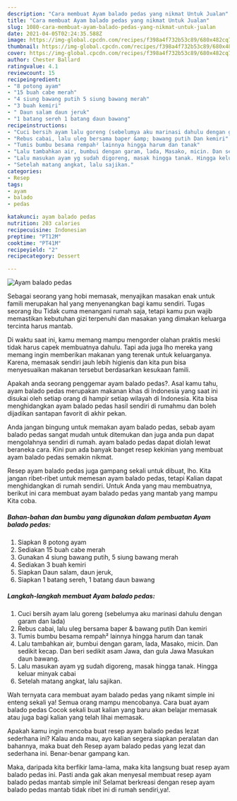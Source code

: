 ```yaml
---
description: "Cara membuat Ayam balado pedas yang nikmat Untuk Jualan"
title: "Cara membuat Ayam balado pedas yang nikmat Untuk Jualan"
slug: 1080-cara-membuat-ayam-balado-pedas-yang-nikmat-untuk-jualan
date: 2021-04-05T02:24:35.588Z
image: https://img-global.cpcdn.com/recipes/f398a4f732b53c89/680x482cq70/ayam-balado-pedas-foto-resep-utama.jpg
thumbnail: https://img-global.cpcdn.com/recipes/f398a4f732b53c89/680x482cq70/ayam-balado-pedas-foto-resep-utama.jpg
cover: https://img-global.cpcdn.com/recipes/f398a4f732b53c89/680x482cq70/ayam-balado-pedas-foto-resep-utama.jpg
author: Chester Ballard
ratingvalue: 4.1
reviewcount: 15
recipeingredient:
- "8 potong ayam"
- "15 buah cabe merah"
- "4 siung bawang putih 5 siung bawang merah"
- "3 buah kemiri"
- " Daun salam daun jeruk"
- "1 batang sereh 1 batang daun bawang"
recipeinstructions:
- "Cuci bersih ayam lalu goreng (sebelumya aku marinasi dahulu dengan garam dan lada)"
- "Rebus cabai, lalu uleg bersama baper &amp; bawang putih Dan kemiri"
- "Tumis bumbu besama rempah² lainnya hingga harum dan tanak"
- "Lalu tambahkan air, bumbui dengan garam, lada, Masako, micin. Dan sedikit kecap. Dan beri sedikit asam Jawa, dan gula Jawa Masukan daun bawang."
- "Lalu masukan ayam yg sudah digoreng, masak hingga tanak. Hingga keluar minyak cabai"
- "Setelah matang angkat, lalu sajikan."
categories:
- Resep
tags:
- ayam
- balado
- pedas

katakunci: ayam balado pedas 
nutrition: 203 calories
recipecuisine: Indonesian
preptime: "PT12M"
cooktime: "PT41M"
recipeyield: "2"
recipecategory: Dessert

---
```



![Ayam balado pedas](https://img-global.cpcdn.com/recipes/f398a4f732b53c89/680x482cq70/ayam-balado-pedas-foto-resep-utama.jpg)

Sebagai seorang yang hobi memasak, menyajikan masakan enak untuk famili merupakan hal yang menyenangkan bagi kamu sendiri. Tugas seorang ibu Tidak cuma menangani rumah saja, tetapi kamu pun wajib memastikan kebutuhan gizi terpenuhi dan masakan yang dimakan keluarga tercinta harus mantab.

Di waktu  saat ini, kamu memang mampu mengorder olahan praktis meski tidak harus capek membuatnya dahulu. Tapi ada juga lho mereka yang memang ingin memberikan makanan yang terenak untuk keluarganya. Karena, memasak sendiri jauh lebih higienis dan kita pun bisa menyesuaikan makanan tersebut berdasarkan kesukaan famili. 



Apakah anda seorang penggemar ayam balado pedas?. Asal kamu tahu, ayam balado pedas merupakan makanan khas di Indonesia yang saat ini disukai oleh setiap orang di hampir setiap wilayah di Indonesia. Kita bisa menghidangkan ayam balado pedas hasil sendiri di rumahmu dan boleh dijadikan santapan favorit di akhir pekan.

Anda jangan bingung untuk memakan ayam balado pedas, sebab ayam balado pedas sangat mudah untuk ditemukan dan juga anda pun dapat mengolahnya sendiri di rumah. ayam balado pedas dapat diolah lewat beraneka cara. Kini pun ada banyak banget resep kekinian yang membuat ayam balado pedas semakin nikmat.

Resep ayam balado pedas juga gampang sekali untuk dibuat, lho. Kita jangan ribet-ribet untuk memesan ayam balado pedas, tetapi Kalian dapat menghidangkan di rumah sendiri. Untuk Anda yang mau membuatnya, berikut ini cara membuat ayam balado pedas yang mantab yang mampu Kita coba.

<!--inarticleads1-->

##### Bahan-bahan dan bumbu yang digunakan dalam pembuatan Ayam balado pedas:

1. Siapkan 8 potong ayam
1. Sediakan 15 buah cabe merah
1. Gunakan 4 siung bawang putih, 5 siung bawang merah
1. Sediakan 3 buah kemiri
1. Siapkan  Daun salam, daun jeruk,
1. Siapkan 1 batang sereh, 1 batang daun bawang




<!--inarticleads2-->

##### Langkah-langkah membuat Ayam balado pedas:

1. Cuci bersih ayam lalu goreng (sebelumya aku marinasi dahulu dengan garam dan lada)
1. Rebus cabai, lalu uleg bersama baper &amp; bawang putih Dan kemiri
1. Tumis bumbu besama rempah² lainnya hingga harum dan tanak
1. Lalu tambahkan air, bumbui dengan garam, lada, Masako, micin. Dan sedikit kecap. Dan beri sedikit asam Jawa, dan gula Jawa Masukan daun bawang.
1. Lalu masukan ayam yg sudah digoreng, masak hingga tanak. Hingga keluar minyak cabai
1. Setelah matang angkat, lalu sajikan.




Wah ternyata cara membuat ayam balado pedas yang nikamt simple ini enteng sekali ya! Semua orang mampu mencobanya. Cara buat ayam balado pedas Cocok sekali buat kalian yang baru akan belajar memasak atau juga bagi kalian yang telah lihai memasak.

Apakah kamu ingin mencoba buat resep ayam balado pedas lezat sederhana ini? Kalau anda mau, ayo kalian segera siapkan peralatan dan bahannya, maka buat deh Resep ayam balado pedas yang lezat dan sederhana ini. Benar-benar gampang kan. 

Maka, daripada kita berfikir lama-lama, maka kita langsung buat resep ayam balado pedas ini. Pasti anda gak akan menyesal membuat resep ayam balado pedas mantab simple ini! Selamat berkreasi dengan resep ayam balado pedas mantab tidak ribet ini di rumah sendiri,ya!.

